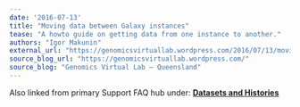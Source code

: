 ```yaml
---
date: '2016-07-13'
title: "Moving data between Galaxy instances"
tease: "A howto guide on getting data from one instance to another."
authors: "Igor Makunin"
external_url: "https://genomicsvirtuallab.wordpress.com/2016/07/13/moving-data-between-galaxy-instances/"
source_blog_url: "https://genomicsvirtuallab.wordpress.com/"
source_blog: "Genomics Virtual Lab – Queensland"
---
```


Also linked from primary Support FAQ hub under: [**Datasets and Histories**](/src/support/#datasets-and-histories)
